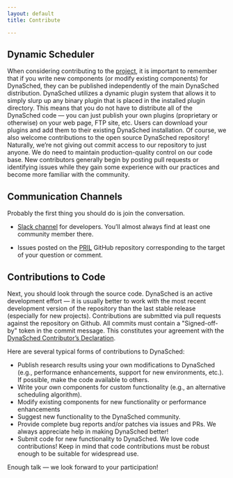 ```yaml
---
layout: default
title: Contribute

---
```


Dynamic Scheduler
--------------------------------------------

When considering contributing to the
[project](https://github.com/dynasched/dynasched), it is important to remember
that if you write new components (or modify existing components) for DynaSched,
they can be published independently of the main DynaSched distribution. DynaSched
utilizes a dynamic plugin system that allows it to simply slurp up any
binary plugin that is placed in the installed plugin directory. This means
that you do not have to distribute all of the DynaSched code — you can just
publish your own plugins (proprietary or otherwise) on your web page, FTP
site, etc. Users can download your plugins and add them to their existing
DynaSched installation.  Of course, we also welcome contributions to the open
source DynaSched repository! Naturally, we’re not giving out commit access to our
repository to just anyone. We do need to maintain production-quality control
on our code base. New contributors generally begin by posting pull requests
or identifying issues while they gain some experience with our practices and
become more familiar with the community.

Communication Channels
----------------------

Probably the first thing you should do is join the conversation.

 - [Slack channel](https://pmix-workspace.slack.com/archives/C04552PTXT4) for developers. You’ll
   almost always find at least one community member there.

 - Issues posted on the [PRIL](https://github.com/dynasched/dynasched/issues)
   GitHub repository corresponding to the target of your question or comment.

Contributions to Code
---------------------

Next, you should look through the source code. DynaSched is an active 
development effort — it is usually better to work with the most recent 
development version of the repository than the last stable release 
(especially for new projects). Contributions are submitted via pull 
requests against the repository on Github. All commits must contain
a "Signed-off-by" token in the commit message. This constitutes your
agreement with the [DynaSched Contributor’s Declaration](/contributors-declaration/).

Here are several typical forms of contributions to DynaSched:

 - Publish research results using your own modifications to DynaSched 
   (e.g., performance enhancements, support for new environments,
   etc.). If possible, make the code available to others.
 - Write your own components for custom functionality (e.g., an alternative
   scheduling algorithm).
 - Modify existing components for new functionality or performance enhancements
 - Suggest new functionality to the DynaSched community.
 - Provide complete bug reports and/or patches via issues and PRs. We always
   appreciate help in making DynaSched better!
 - Submit code for new functionality to DynaSched. We love code
   contributions! Keep in mind that code contributions must be robust enough
   to be suitable for widespread use.

Enough talk — we look forward to your participation!

